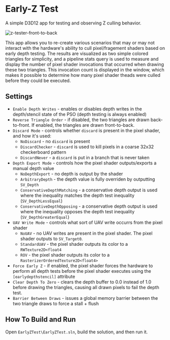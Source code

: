 # Early-Z Test
A simple D3D12 app for testing and observing Z culling behavior.

![z-tester-front-to-back](https://github.com/user-attachments/assets/c37b4712-ff46-4a2a-bf14-ae38619ae923)

This app allows you to re-create various scenarios that may or may not interact with the hardware's ability to cull pixel/fragement shaders based on early depth testing. The results are visualized as two simple colored triangles for simplicity, and a pipeline stats query is used to measure and display the number of pixel shader invocations that occurred when drawing these two triangles. This invocation count is displayed in the window, which makes it possible to determine how many pixel shader theads were culled before they could be executed.

## Settings

* `Enable Depth Writes` - enables or disables depth writes in the depth/stencil state of the PSO (depth testing is always enabled)
* `Reverse Triangle Order` - if disabled, the two triangles are drawn back-to-front. If enabled, the triangles are drawn front-to-back.
* `Discard Mode` - controls whether `discard` is present in the pixel shader, and how it's used:
  * `NoDiscard` - no `discard` is present
  * `DiscardChecker` - `discard` is used to kill pixels in a coarse 32x32 checkerboard pattern
  * `DiscardNever` - a `discard` is put in a branch that is never taken
* `Depth Export Mode` - controls how the pixel shader outputs/exports a manual depth value
  * `NoDepthExport` - no depth is output by the shader
  * `ArbitraryDepth` - the depth value is fully overriden by outputting `SV_Depth`
  * `ConservativeDepthMatching` - a conservative depth output is used where the inequality matches the depth test inequality (`SV_DepthLessEqual`)
  * `ConservativeDepthOpposing` - a conservative depth output is used where the inequality opposes the depth test inequality (`SV_DepthGreaterEqual`)
* `UAV Write Mode` - controls what sort of UAV write occurrs from the pixel shader
  * `NoUAV` - no UAV writes are present in the pixel shader. The pixel shader outputs to `SV_Target0`.
  * `StandardUAV` - the pixel shader outputs its color to a `RWTexture2D<float4`
  * `ROV` - the pixel shader outputs its color to a `RasterizerOrderedTexture2D<float4>`
* `Force Early Z` - if enabled, the pixel shader forces the hardware to perform all depth tests before the pixel shader executes using the `[earlydepthstencil]` attribute
* `Clear Depth To Zero` - clears the depth buffer to 0.0 instead of 1.0 before drawing the triangles, causing all drawn pixels to fail the depth test.
* `Barrier Between Draws` - issues a global memory barrier between the two triangle draws to force a stall + flush

## How To Build and Run

Open `EarlyZTest\EarlyZTest.sln`, build the solution, and then run it.
